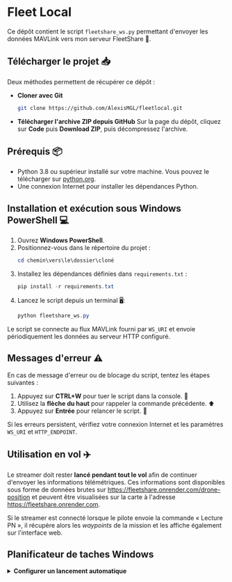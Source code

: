 # Fleet Local

Ce dépôt contient le script `fleetshare_ws.py` permettant d'envoyer les données MAVLink vers mon serveur FleetShare 🚀.

## Télécharger le projet 📥

Deux méthodes permettent de récupérer ce dépôt :

- **Cloner avec Git**
  ```bash
  git clone https://github.com/AlexisMGL/fleetlocal.git
  ```
- **Télécharger l'archive ZIP depuis GitHub**
  Sur la page du dépôt, cliquez sur **Code** puis **Download ZIP**, puis décompressez l'archive.

## Prérequis 📦

- Python 3.8 ou supérieur installé sur votre machine. Vous pouvez le télécharger sur [python.org](https://www.python.org/downloads/).
- Une connexion Internet pour installer les dépendances Python.

## Installation et exécution sous Windows PowerShell 💻

1. Ouvrez **Windows PowerShell**.
2. Positionnez-vous dans le répertoire du projet :
   ```powershell
   cd chemin\vers\le\dossier\cloné
   ```
3. Installez les dépendances définies dans `requirements.txt` :
   ```powershell
   pip install -r requirements.txt
   ```
4. Lancez le script depuis un terminal 🖥️:
   ```powershell
   python fleetshare_ws.py
   ```

Le script se connecte au flux MAVLink fourni par `WS_URI` et envoie périodiquement les données au serveur HTTP configuré.

## Messages d'erreur ⚠️

En cas de message d'erreur ou de blocage du script, tentez les étapes suivantes :

1. Appuyez sur **CTRL+W** pour tuer le script dans la console. 🛑
2. Utilisez la **flèche du haut** pour rappeler la commande précédente. ⬆️
3. Appuyez sur **Entrée** pour relancer le script. 🔁

Si les erreurs persistent, vérifiez votre connexion Internet et les paramètres `WS_URI` et `HTTP_ENDPOINT`.

## Utilisation en vol ✈️

Le streamer doit rester **lancé pendant tout le vol** afin de continuer d'envoyer
les informations télémétriques. Ces informations sont disponibles sous forme
de données brutes sur
<https://fleetshare.onrender.com/drone-position> et peuvent être visualisées
sur la carte à l'adresse <https://fleetshare.onrender.com>.

Si le streamer est connecté lorsque le pilote envoie la commande « Lecture PN »,
il récupère alors les *waypoints* de la mission et les affiche également sur
l'interface web.


## Planificateur de taches Windows

<details>
<summary><strong>Configurer un lancement automatique</strong></summary>

> [!TIP]
> Utilisez pythonw.exe pour eviter qu'une fenetre de console ne s'affiche a chaque ouverture de session.

1. Ouvrir le Planificateur de taches Windows et choisir **Creer une tache...**.
2. Dans l'onglet **Declencheurs**, ajouter le declencheur **A l'ouverture d'une session**.
3. Dans l'onglet **Actions**, creer une action **Demarrer un programme** :
   - Programme/script : `C:\Chemin\vers\pythonw.exe`
   - Arguments : `c:/Chemin/vers/fleetshare_ws.py`
4. Dans l'onglet **Conditions**, decocher **Demarrer uniquement si l'ordinateur est branche sur le secteur**.
5. Enregistrer la tache puis utiliser **Executer** pour tester immediatement le streamer.

- [ ] Mettre a jour le chemin de `pythonw.exe` si Python est installe ailleurs.
- [ ] Verifier que le script s'execute sans erreur apres la connexion.

</details>
